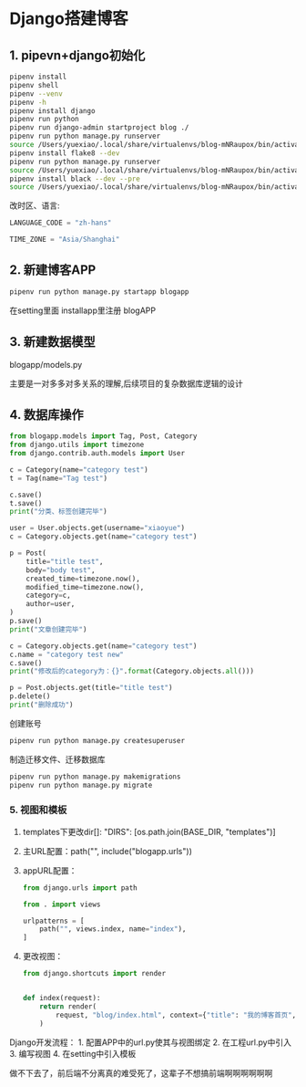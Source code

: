 # Django搭建博客

## 1. pipevn+django初始化

```bash
pipenv install
pipenv shell
pipenv --venv
pipenv -h
pipenv install django
pipenv run python
pipenv run django-admin startproject blog ./
pipenv run python manage.py runserver
source /Users/yuexiao/.local/share/virtualenvs/blog-mNRaupox/bin/activate
pipenv install flake8 --dev
pipenv run python manage.py runserver
source /Users/yuexiao/.local/share/virtualenvs/blog-mNRaupox/bin/activate
pipenv install black --dev --pre
source /Users/yuexiao/.local/share/virtualenvs/blog-mNRaupox/bin/activate
```

改时区、语言:

```python
LANGUAGE_CODE = "zh-hans"

TIME_ZONE = "Asia/Shanghai"
```

## 2. 新建博客APP

```bash
pipenv run python manage.py startapp blogapp
```

在setting里面 installapp里注册 blogAPP

## 3. 新建数据模型

blogapp/models.py

主要是一对多多对多关系的理解,后续项目的复杂数据库逻辑的设计

## 4. 数据库操作

```python
from blogapp.models import Tag, Post, Category
from django.utils import timezone
from django.contrib.auth.models import User

c = Category(name="category test")
t = Tag(name="Tag test")

c.save()
t.save()
print("分类、标签创建完毕")

user = User.objects.get(username="xiaoyue")
c = Category.objects.get(name="category test")

p = Post(
    title="title test",
    body="body test",
    created_time=timezone.now(),
    modified_time=timezone.now(),
    category=c,
    author=user,
)
p.save()
print("文章创建完毕")

c = Category.objects.get(name="category test")
c.name = "category test new"
c.save()
print("修改后的category为：{}".format(Category.objects.all()))

p = Post.objects.get(title="title test")
p.delete()
print("删除成功")
```

创建账号

```bash
pipenv run python manage.py createsuperuser
```

制造迁移文件、迁移数据库

```bash
pipenv run python manage.py makemigrations
pipenv run python manage.py migrate
```

### 5. 视图和模板

1. templates下更改dir[]: "DIRS": [os.path.join(BASE_DIR, "templates")]
2. 主URL配置：path("", include("blogapp.urls"))
3. appURL配置：

    ```python
    from django.urls import path

    from . import views

    urlpatterns = [
        path("", views.index, name="index"),
    ]
    ```

4. 更改视图：

    ```python
    from django.shortcuts import render


    def index(request):
        return render(
            request, "blog/index.html", context={"title": "我的博客首页", "welcome": "欢迎访问我的博客首页"}
        )
    ```

Django开发流程：
    1. 配置APP中的url.py使其与视图绑定
    2. 在工程url.py中引入
    3. 编写视图
    4. 在setting中引入模板

做不下去了，前后端不分离真的难受死了，这辈子不想搞前端啊啊啊啊啊啊
